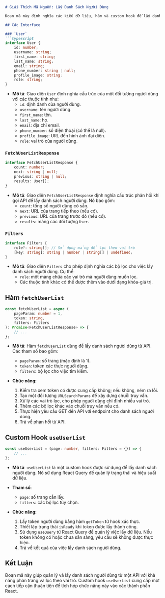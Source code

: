 ```markdown
# Giải Thích Mã Nguồn: Lấy Danh Sách Người Dùng

Đoạn mã này định nghĩa các kiểu dữ liệu, hàm và custom hook để lấy danh sách người dùng từ API. Dưới đây là chi tiết từng phần:

## Các Interface

### `User`
```typescript
interface User {
    id: number;
    username: string;
    first_name: string;
    last_name: string;
    email: string;
    phone_number: string | null;
    profile_image: string;
    role: string;
}
```
- **Mô tả**: Giao diện `User` định nghĩa cấu trúc của một đối tượng người dùng với các thuộc tính như:
  - `id`: định danh của người dùng.
  - `username`: tên người dùng.
  - `first_name`: tên.
  - `last_name`: họ.
  - `email`: địa chỉ email.
  - `phone_number`: số điện thoại (có thể là null).
  - `profile_image`: URL đến hình ảnh đại diện.
  - `role`: vai trò của người dùng.

### `FetchUserListResponse`
```typescript
interface FetchUserListResponse {
    count: number;
    next: string | null;
    previous: string | null;
    results: User[];
}
```
- **Mô tả**: Giao diện `FetchUserListResponse` định nghĩa cấu trúc phản hồi khi gọi API để lấy danh sách người dùng. Nó bao gồm:
  - `count`: tổng số người dùng có sẵn.
  - `next`: URL của trang tiếp theo (nếu có).
  - `previous`: URL của trang trước đó (nếu có).
  - `results`: mảng các đối tượng `User`.

### `Filters`
```typescript
interface Filters {
    role?: string[]; // Sử dụng mảng để lọc theo vai trò
    [key: string]: string | number | string[] | undefined;
}
```
- **Mô tả**: Giao diện `Filters` cho phép định nghĩa các bộ lọc cho việc lấy danh sách người dùng. Cụ thể:
  - `role`: một mảng chứa các vai trò mà người dùng muốn lọc.
  - Các thuộc tính khác có thể được thêm vào dưới dạng khóa-giá trị.

## Hàm `fetchUserList`
```typescript
const fetchUserList = async (
    pageParam: number = 1,
    token: string,
    filters: Filters
): Promise<FetchUserListResponse> => {
    // ...
};
```
- **Mô tả**: Hàm `fetchUserList` dùng để lấy danh sách người dùng từ API. Các tham số bao gồm:
  - `pageParam`: số trang (mặc định là 1).
  - `token`: token xác thực người dùng.
  - `filters`: bộ lọc cho việc tìm kiếm.

- **Chức năng**:
  1. Kiểm tra xem token có được cung cấp không; nếu không, ném ra lỗi.
  2. Tạo một đối tượng `URLSearchParams` để xây dựng chuỗi truy vấn.
  3. Xử lý các vai trò lọc, cho phép người dùng chỉ định nhiều vai trò.
  4. Thêm các bộ lọc khác vào chuỗi truy vấn nếu có.
  5. Thực hiện yêu cầu GET đến API với endpoint cho danh sách người dùng.
  6. Trả về phản hồi từ API.

## Custom Hook `useUserList`
```typescript
const useUserList = (page: number, filters: Filters = {}) => {
    // ...
};
```
- **Mô tả**: `useUserList` là một custom hook được sử dụng để lấy danh sách người dùng. Nó sử dụng React Query để quản lý trạng thái và hiệu suất dữ liệu.
- **Tham số**:
  - `page`: số trang cần lấy.
  - `filters`: các bộ lọc tùy chọn.

- **Chức năng**:
  1. Lấy token người dùng bằng hàm `getToken` từ hook xác thực.
  2. Thiết lập trạng thái `isReady` khi token được lấy thành công.
  3. Sử dụng `useQuery` từ React Query để quản lý việc lấy dữ liệu. Nếu token không có hoặc chưa sẵn sàng, yêu cầu sẽ không được thực hiện.
  4. Trả về kết quả của việc lấy danh sách người dùng.

## Kết Luận
Đoạn mã này giúp quản lý và lấy danh sách người dùng từ một API với khả năng phân trang và lọc theo vai trò. Custom hook `useUserList` cung cấp một cách tiếp cận thuận tiện để tích hợp chức năng này vào các thành phần React.
